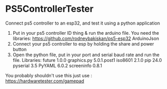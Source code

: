 # PS5ControllerTester
Connect ps5 controller to an esp32, and test it using a python application

1) Put in your ps5 controller ID thing & run the arduino file. You need the libraries:
   https://github.com/rodneybakiskan/ps5-esp32
   ArduinoJson
2) Connect your ps5 controller to esp by holding the share and power button
3) Open the python file, put in your port and serial baud rate and run the file. Libraries:
   future      1.0.0
    graphics.py 5.0.1.post1
    iso8601     2.1.0
    pip         24.0
    pyserial    3.5
    PyYAML      6.0.2
    screeninfo  0.8.1

You probably shouldn't use this just use : https://hardwaretester.com/gamepad
